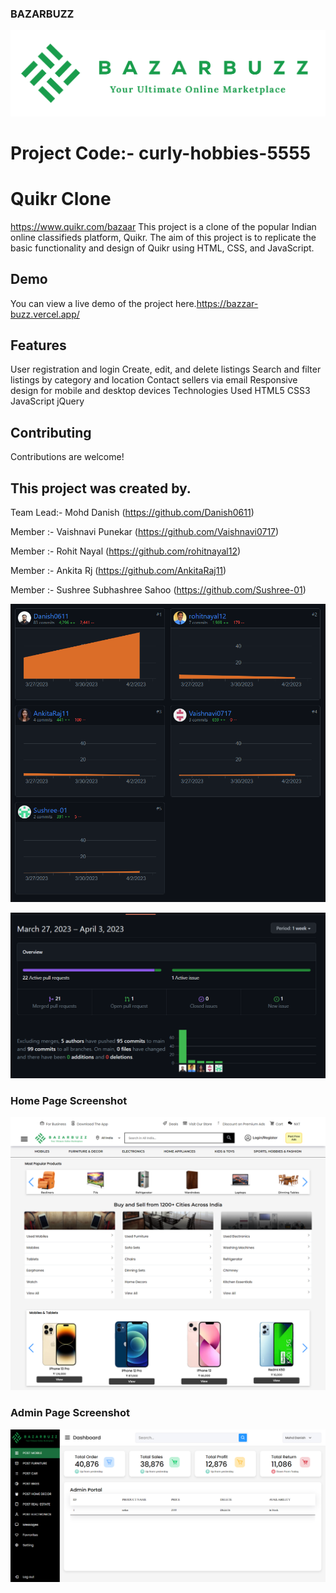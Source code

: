 ### BAZARBUZZ

![image](https://github.com/Danish0611/curly-hobbies-5555/blob/main/Assets/project_3.png?raw=true)



# Project Code:- curly-hobbies-5555

# Quikr Clone
https://www.quikr.com/bazaar
This project is a clone of the popular Indian online classifieds platform, Quikr. The aim of this project is to replicate the basic functionality and design of Quikr using HTML, CSS, and JavaScript.

## Demo
You can view a live demo of the project here.https://bazzar-buzz.vercel.app/

## Features
User registration and login
Create, edit, and delete listings
Search and filter listings by category and location
Contact sellers via email
Responsive design for mobile and desktop devices
Technologies Used
HTML5
CSS3
JavaScript
jQuery

## Contributing
Contributions are welcome! 

## This project was created by.

Team Lead:- Mohd Danish (https://github.com/Danish0611)

Member :- Vaishnavi Punekar (https://github.com/Vaishnavi0717)

Member :- Rohit Nayal (https://github.com/rohitnayal12)

Member :- Ankita Rj (https://github.com/AnkitaRaj11)

Member :- Sushree Subhashree Sahoo (https://github.com/Sushree-01)


![image](https://github.com/Danish0611/curly-hobbies-5555/blob/main/Assets/Progress.png?raw=true)



![image](https://github.com/Danish0611/curly-hobbies-5555/blob/main/Assets/Progress%20(1).png?raw=true)



### Home Page Screenshot

![image](https://github.com/Danish0611/curly-hobbies-5555/blob/main/Assets/landing%20page%201.png?raw=true)


### Admin Page Screenshot

![image](https://github.com/Danish0611/curly-hobbies-5555/blob/main/Assets/Admin%20Page.png?raw=true)




